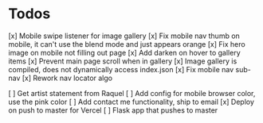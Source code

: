 # Todos
[x] Mobile swipe listener for image gallery
[x] Fix mobile nav thumb on mobile, it can't use the blend mode and just appears orange
[x] Fix hero image on mobile not filling out page
[x] Add darken on hover to gallery items
[x] Prevent main page scroll when in gallery
[x] Image gallery is compiled, does not dynamically access index.json
[x] Fix mobile nav sub-nav
[x] Rework nav locator algo

[ ] Get artist statement from Raquel
[ ] Add config for mobile browser color, use the pink color
[ ] Add contact me functionality, ship to email
[x] Deploy on push to master for Vercel
[ ] Flask app that pushes to master

